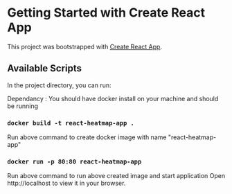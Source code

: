 # Getting Started with Create React App

This project was bootstrapped with [Create React App](https://github.com/facebook/create-react-app).

## Available Scripts

In the project directory, you can run:

Dependancy :
  You should have docker install on your machine and should be running

### `docker build -t react-heatmap-app .`

Run above command to create docker image with name "react-heatmap-app"

### `docker run -p 80:80 react-heatmap-app`
Run above command to run above created image and start application
Open http://localhost to view it in your browser.

